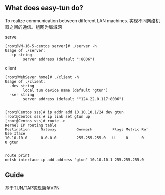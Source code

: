 ## What does easy-tun do?
To realize communication between different LAN machines.
实现不同网络机器之间的通信。组网为局域网

serve

```
[root@VM-16-5-centos server]# ./server -h
Usage of ./server:
  -ip string
    	server address (default ":8006")

```

client
```
[root@WebSever home]# ./client -h
Usage of ./client:
  -dev string
    	local tun device name (default "gtun")
  -ser string
    	server address (default ""124.22.0.117:8006")


[root@Centos sss]# ip addr add 10.10.10.1/24 dev gtun
[root@Centos sss]# ip link set gtun up
[root@Centos sss]# route -n
Kernel IP routing table
Destination     Gateway         Genmask         Flags Metric Ref    Use Iface
10.10.10.0      0.0.0.0         255.255.255.0   U     0      0        0 gtun


route print
netsh interface ip add address "gtun" 10.10.10.1 255.255.255.0
```


## Guide
[基于TUN/TAP实现简单VPN](https://blog.csdn.net/qq_63445283/article/details/123779498)